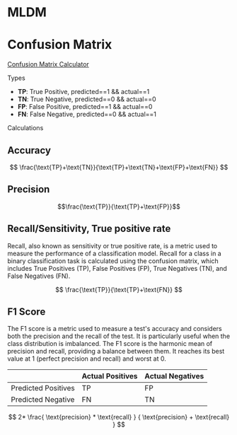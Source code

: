 # MLDM


# Confusion Matrix

[Confusion Matrix Calculator](https://confusionmatrixonline.com)

Types
- **TP**: True Positive, predicted==1 && actual==1
- **TN**: True Negative, predicted==0 && actual==0
- **FP**: False Positive, predicted==1 && actual==0
- **FN**: False Negative, predicted==0 && actual==1

Calculations
## Accuracy

$$
\frac{\text{TP}+\text{TN}}{\text{TP}+\text{TN}+\text{FP}+\text{FN}}
$$

## Precision

$$\frac{\text{TP}}{\text{TP}+\text{FP}}$$

## Recall/Sensitivity, True positive rate


Recall, also known as sensitivity or true positive rate, is a metric used to measure the performance of a classification model. Recall for a class in a binary classification task is calculated using the confusion matrix, which includes True Positives (TP), False Positives (FP), True Negatives (TN), and False Negatives (FN).

$$
\frac{\text{TP}}{\text{TP}+\text{FN}}
$$



## F1 Score

The F1 score is a metric used to measure a test's accuracy and considers both the precision and the recall of the test. It is particularly useful when the class distribution is imbalanced. The F1 score is the harmonic mean of precision and recall, providing a balance between them. It reaches its best value at 1 (perfect precision and recall) and worst at 0.


| | Actual Positives | Actual Negatives |
|-|------------------|------------------|
| Predicted Positives | TP | FP |
| Predicted Negative | FN | TN |



$$
2*
\frac{
    \text{precision} * \text{recall}
}
{
    \text{precision} + \text{recall}
}
$$


